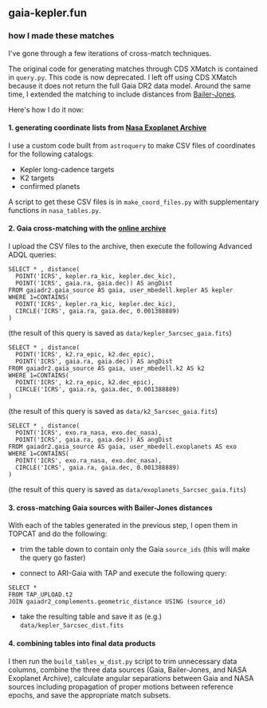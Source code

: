 ## gaia-kepler.fun

### how I made these matches

I've gone through a few iterations of cross-match techniques.

The original code for generating matches through CDS XMatch is contained in `query.py`. This code is now deprecated. I left off using CDS XMatch because it does not return the full Gaia DR2 data model. Around the same time, I extended the matching to include distances from [Bailer-Jones](https://arxiv.org/abs/1804.10121).

Here's how I do it now:

#### 1. generating coordinate lists from [Nasa Exoplanet Archive](https://exoplanetarchive.ipac.caltech.edu/)

I use a custom code built from `astroquery` to make CSV files of coordinates for the following catalogs:

- Kepler long-cadence targets
- K2 targets
- confirmed planets

A script to get these CSV files is in `make_coord_files.py` with supplementary functions in `nasa_tables.py`.

#### 2. Gaia cross-matching with the [online archive](http://gea.esac.esa.int/archive/)

I upload the CSV files to the archive, then execute the following Advanced ADQL queries:
```
SELECT * , distance(
  POINT('ICRS', kepler.ra_kic, kepler.dec_kic),
  POINT('ICRS', gaia.ra, gaia.dec)) AS angDist
FROM gaiadr2.gaia_source AS gaia, user_mbedell.kepler AS kepler
WHERE 1=CONTAINS(
  POINT('ICRS', kepler.ra_kic, kepler.dec_kic),
  CIRCLE('ICRS', gaia.ra, gaia.dec, 0.001388889)
)
```
(the result of this query is saved as `data/kepler_5arcsec_gaia.fits`)

```
SELECT * , distance(
  POINT('ICRS', k2.ra_epic, k2.dec_epic),
  POINT('ICRS', gaia.ra, gaia.dec)) AS angDist
FROM gaiadr2.gaia_source AS gaia, user_mbedell.k2 AS k2
WHERE 1=CONTAINS(
  POINT('ICRS', k2.ra_epic, k2.dec_epic),
  CIRCLE('ICRS', gaia.ra, gaia.dec, 0.001388889)
)
```
(the result of this query is saved as `data/k2_5arcsec_gaia.fits`)

```
SELECT * , distance(
  POINT('ICRS', exo.ra_nasa, exo.dec_nasa),
  POINT('ICRS', gaia.ra, gaia.dec)) AS angDist
FROM gaiadr2.gaia_source AS gaia, user_mbedell.exoplanets AS exo
WHERE 1=CONTAINS(
  POINT('ICRS', exo.ra_nasa, exo.dec_nasa),
  CIRCLE('ICRS', gaia.ra, gaia.dec, 0.001388889)
)
```
(the result of this query is saved as `data/exoplanets_5arcsec_gaia.fits`)

#### 3. cross-matching Gaia sources with Bailer-Jones distances

With each of the tables generated in the previous step, I open them in TOPCAT and do the following:

- trim the table down to contain only the Gaia `source_ids` (this will make the query go faster)

- connect to ARI-Gaia with TAP and execute the following query:
```
SELECT *
FROM TAP_UPLOAD.t2
JOIN gaiadr2_complements.geometric_distance USING (source_id)
```

- take the resulting table and save it as (e.g.) `data/kepler_5arcsec_dist.fits`

#### 4. combining tables into final data products

I then run the `build_tables_w_dist.py` script to trim unnecessary data columns, combine the three data sources (Gaia, Bailer-Jones, and NASA Exoplanet Archive), calculate angular separations between Gaia and NASA sources including propagation of proper motions between reference epochs, and save the appropriate match subsets.
